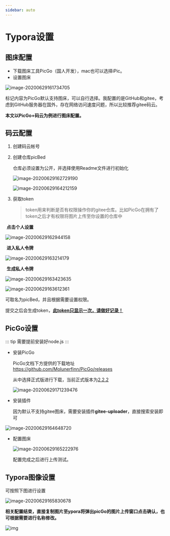 ```yaml
---
sidebar: auto
---
```

# Typora设置



## 图床配置

- 下载图床工具PicGo（国人开发），mac也可以选择iPic。
- 设置图床

![image-20200629161734705](https://gitee.com/zengsl/picBed/raw/master/img/picGo图床选项.png)

标记内容为PicGo默认支持图床，可以自行选择。我配置的是GitHub和gitee，考虑到GitHub服务器在国外，存在网络访问速度问题，所以比较推荐gitee码云。



**本文以PicGo+码云为例进行图床配置。**



## 码云配置

[码云地址]: https://gitee.com/

1. 创建码云帐号

2. 创建仓库picBed

   仓库必须设置为公开，并选择使用Readme文件进行初始化

   ![image-20200629162729190](https://gitee.com/zengsl/picBed/raw/master/img/image-20200629162729190.png)

   ![image-20200629164212159](https://gitee.com/zengsl/picBed/raw/master/img/image-20200629164212159.png)

3. 获取token

   > token用来判断是否有权限操作你的gitee仓库。比如PicGo在拥有了token之后才有权限将图片上传至你设置的仓库中



​	**点击个人设置**

![image-20200629162944158](https://gitee.com/zengsl/picBed/raw/master/img/image-20200629162944158.png)

​	**进入私人令牌**

![image-20200629163214179](https://gitee.com/zengsl/picBed/raw/master/img/image-20200629163214179.png)



​	**生成私人令牌**

![image-20200629163423635](https://gitee.com/zengsl/picBed/raw/master/img/image-20200629163423635.png)

![image-20200629163612361](https://gitee.com/zengsl/picBed/raw/master/img/image-20200629163612361.png)

可取名为picBed，并且根据需要设置权限。

提交之后会生成token，**<u>此token只显示一次，请做好记录！</u>**



## PicGo设置

[PicGo文档]: https://github.com/Molunerfinn/PicGo


::: tip
需要提前安装好node.js
:::
- 安装PicGo

  PicGo文档下方提供的下载地址 https://github.com/Molunerfinn/PicGo/releases

  从中选择正式版进行下载，当前正式版本为[2.2.2](https://github.com/Molunerfinn/PicGo/releases/tag/v2.2.2)

  [2.2.2版本下载地址]: https://github.com/Molunerfinn/PicGo/releases/download/v2.2.2/PicGo-Setup-2.2.2.exe

  ![image-20200629171239476](https://gitee.com/zengsl/picBed/raw/master/img/image-20200629171239476.png)

- 安装插件

  因为默认不支持gitee图床，需要安装插件**gitee-uploader**，直接搜索安装即可

![image-20200629164648720](https://gitee.com/zengsl/picBed/raw/master/img/image-20200629164648720.png)

- 配置图床

  ![image-20200629165222976](https://gitee.com/zengsl/picBed/raw/master/img/image-20200629165222976.png)

  

  配置完成之后进行上传测试。

## Typora图像设置

可按照下图进行设置

![image-20200629165830678](https://gitee.com/zengsl/picBed/raw/master/img/image-20200629165830678.png)



**相关配置结束，直接复制图片至ypora将弹出picGo的图片上传窗口点击确认，也可根据需要进行名称修改。**

![img](https://gitee.com/zengsl/picBed/raw/master/img/N_8%`22%P$Z%WOCPO39XD00.png)